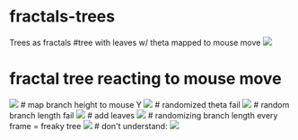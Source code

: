 # fractals-trees
Trees as fractals
#tree with leaves w/ theta mapped to mouse move
<img src="https://media.giphy.com/media/3o6ZtlXZOpEn6tLJAY/giphy.gif"/>
# fractal tree reacting to mouse move
<img src="https://media.giphy.com/media/l0MYRT5cVjCAn2tQk/giphy.gif"/>
# map branch height to mouse Y
<img src="https://media.giphy.com/media/l0MYwze5CZezIAkms/giphy.gif"/>
# randomized theta fail
<img src ="https://media.giphy.com/media/l3vR8oWWUShvinyrC/giphy.gif"/>
# random branch length fail
<img src="https://media.giphy.com/media/l2SpV1513yrCdc3za/giphy.gif"/>
# add leaves
<img src="https://media.giphy.com/media/l0MYxJeKF3nGxUzpm/giphy.gif"/>
# randomizing branch length every frame = freaky tree
<img src="http://www.giphy.com/gifs/l0MYEMrsF354LIw6Y"/>
# don't understand:
<img src="https://media.giphy.com/media/26ufdGEKhDaXGwESc/giphy.gif"/>